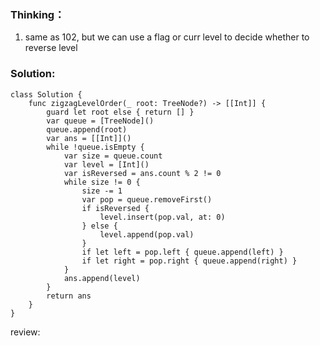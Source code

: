 ### Thinking：
1. same as 102, but we can use a flag or curr level to decide whether to reverse level

### Solution:

```
class Solution {
    func zigzagLevelOrder(_ root: TreeNode?) -> [[Int]] {
	    guard let root else { return [] }
        var queue = [TreeNode]()
        queue.append(root)
        var ans = [[Int]]()
        while !queue.isEmpty {
	        var size = queue.count
	        var level = [Int]()
	        var isReversed = ans.count % 2 != 0
	        while size != 0 {
		        size -= 1
		        var pop = queue.removeFirst()
		        if isReversed {
			        level.insert(pop.val, at: 0)
		        } else {
			        level.append(pop.val)
		        }
		        if let left = pop.left { queue.append(left) }
		        if let right = pop.right { queue.append(right) }
	        }
	        ans.append(level)
        }
        return ans
    }
}
```

review: